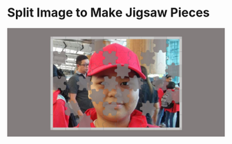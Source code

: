 # Split Image to Make Jigsaw Pieces

![Sample Picture](https://github.com/shamim-akhtar/split-image/blob/main/screenshot3.jpg)
